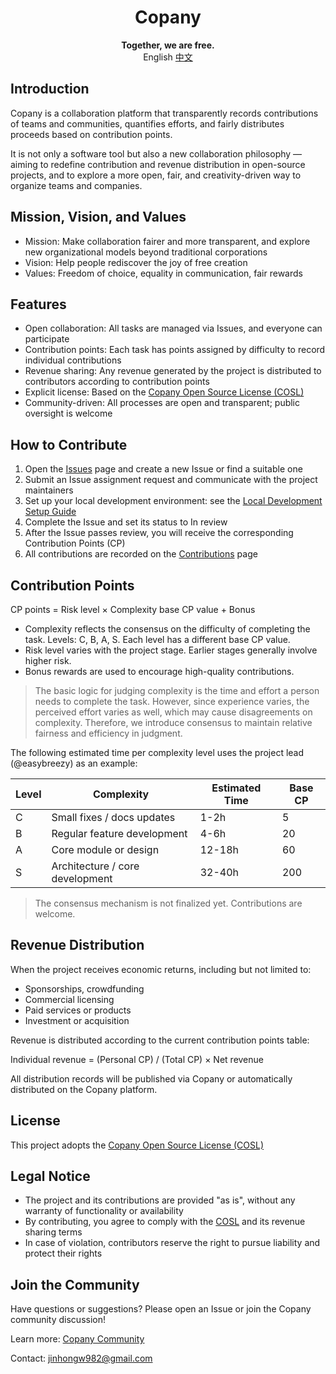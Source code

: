 <h1 align="center">Copany</h1>

<p align="center">
    <strong>Together, we are free.</strong><br>
    <span>English</span>
    <a href="https://github.com/Copanies/Copany/blob/main/README.zh.md">中文</a>
</p>

## Introduction

Copany is a collaboration platform that transparently records contributions of teams and communities, quantifies efforts, and fairly distributes proceeds based on contribution points.

It is not only a software tool but also a new collaboration philosophy — aiming to redefine contribution and revenue distribution in open-source projects, and to explore a more open, fair, and creativity-driven way to organize teams and companies.

## Mission, Vision, and Values

- Mission: Make collaboration fairer and more transparent, and explore new organizational models beyond traditional corporations
- Vision: Help people rediscover the joy of free creation
- Values: Freedom of choice, equality in communication, fair rewards

## Features

- Open collaboration: All tasks are managed via Issues, and everyone can participate
- Contribution points: Each task has points assigned by difficulty to record individual contributions
- Revenue sharing: Any revenue generated by the project is distributed to contributors according to contribution points
- Explicit license: Based on the [Copany Open Source License (COSL)](https://github.com/Copanies/Copany/blob/main/LICENSE)
- Community-driven: All processes are open and transparent; public oversight is welcome

## How to Contribute

1. Open the [Issues](https://copany.app/copany/5?tab=Cooperate&subtab=Issue) page and create a new Issue or find a suitable one
2. Submit an Issue assignment request and communicate with the project maintainers
3. Set up your local development environment: see the [Local Development Setup Guide](https://github.com/Copanies/Copany/blob/main/local-development-setup.md)
4. Complete the Issue and set its status to In review
5. After the Issue passes review, you will receive the corresponding Contribution Points (CP)
6. All contributions are recorded on the [Contributions](https://copany.app/copany/5?tab=Contribution&subtab=Issue) page

## Contribution Points

CP points = Risk level × Complexity base CP value + Bonus

- Complexity reflects the consensus on the difficulty of completing the task. Levels: C, B, A, S. Each level has a different base CP value.
- Risk level varies with the project stage. Earlier stages generally involve higher risk.
- Bonus rewards are used to encourage high-quality contributions.

> The basic logic for judging complexity is the time and effort a person needs to complete the task. However, since experience varies, the perceived effort varies as well, which may cause disagreements on complexity. Therefore, we introduce consensus to maintain relative fairness and efficiency in judgment.

The following estimated time per complexity level uses the project lead (@easybreezy) as an example:

| Level | Complexity                      | Estimated Time | Base CP |
| ----- | ------------------------------- | -------------- | ------- |
| C     | Small fixes / docs updates      | 1-2h           | 5       |
| B     | Regular feature development     | 4-6h           | 20      |
| A     | Core module or design           | 12-18h         | 60      |
| S     | Architecture / core development | 32-40h         | 200     |

> The consensus mechanism is not finalized yet. Contributions are welcome.

## Revenue Distribution

When the project receives economic returns, including but not limited to:

- Sponsorships, crowdfunding
- Commercial licensing
- Paid services or products
- Investment or acquisition

Revenue is distributed according to the current contribution points table:

Individual revenue = (Personal CP) / (Total CP) × Net revenue

All distribution records will be published via Copany or automatically distributed on the Copany platform.

## License

This project adopts the [Copany Open Source License (COSL)](https://github.com/Copanies/Copany/blob/main/LICENSE)

## Legal Notice

- The project and its contributions are provided "as is", without any warranty of functionality or availability
- By contributing, you agree to comply with the [COSL](https://github.com/Copanies/Copany/blob/main/LICENSE) and its revenue sharing terms
- In case of violation, contributors reserve the right to pursue liability and protect their rights

## Join the Community

Have questions or suggestions? Please open an Issue or join the Copany community discussion!

Learn more: [Copany Community](https://copany.app)

Contact: jinhongw982@gmail.com
